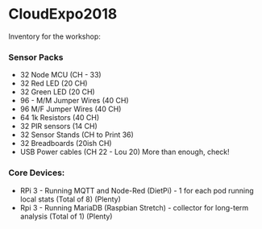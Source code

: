 # CloudExpo2018

Inventory for the workshop:

### Sensor Packs
* 32 Node MCU (CH - 33)
* 32 Red LED (20 CH)
* 32 Green LED (20 CH)
* 96 - M/M Jumper Wires (40 CH)
* 96 M/F Jumper Wires (40 CH)
* 64 1k Resistors (40 CH)
* 32 PIR sensors (14 CH)
* 32 Sensor Stands (CH to Print 36)
* 32 Breadboards (20ish CH)
* USB Power cables (CH 22 - Lou 20) More than enough, check!

### Core Devices:
* RPi 3 - Running MQTT and Node-Red (DietPi) - 1 for each pod running local stats (Total of 8) (Plenty)
* Rpi 3 - Running MariaDB (Raspbian Stretch) - collector for long-term analysis (Total of 1) (Plenty)
